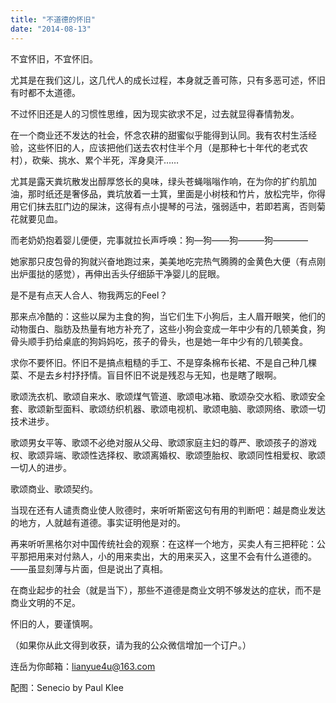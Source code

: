 ```yaml
---
title: "不道德的怀旧"
date: "2014-08-13"
---
```


不宜怀旧，不宜怀旧。

尤其是在我们这儿，这几代人的成长过程，本身就乏善可陈，只有多恶可述，怀旧有时都不太道德。

不过怀旧还是人的习惯性思维，因为现实欲求不足，过去就显得春情勃发。

在一个商业还不发达的社会，怀念农耕的甜蜜似乎能得到认同。我有农村生活经验，这些怀旧的人，应该把他们送去农村住半个月（是那种七十年代的老式农村），砍柴、挑水、累个半死，浑身臭汗……

尤其是露天粪坑散发出醇厚悠长的臭味，绿头苍蝇嗡嗡作响，在为你的扩约肌加油，那时纸还是奢侈品，粪坑放着一土箕，里面是小树枝和竹片，放松完毕，你得用它们抹去肛门边的屎沫，这得有点小提琴的弓法，强弱适中，若即若离，否则菊花就要见血。

而老奶奶抱着婴儿便便，完事就拉长声呼唤：狗—狗——狗———狗————

她家那只皮包骨的狗就兴奋地跑过来，美美地吃完热气腾腾的金黄色大便（有点刚出炉蛋挞的感觉），再伸出舌头仔细舔干净婴儿的屁眼。

是不是有点天人合人、物我两忘的Feel？

那来点冷酷的：这些以屎为主食的狗，当它们生下小狗后，主人眉开眼笑，他们的动物蛋白、脂肪及热量有地方补充了，这些小狗会变成一年中少有的几顿美食，狗骨头顺手扔给桌底的狗妈妈吃，孩子的骨头，也是她一年中少有的几顿美食。

求你不要怀旧。怀旧不是搞点粗糙的手工、不是穿条棉布长裙、不是自己种几棵菜、不是去乡村抒抒情。盲目怀旧不说是残忍与无知，也是瞎了眼啊。

歌颂洗衣机、歌颂自来水、歌颂煤气管道、歌颂电冰箱、歌颂杂交水稻、歌颂安全套、歌颂新型面料、歌颂纺织机器、歌颂电视机、歌颂电脑、歌颂网络、歌颂一切技术进步。

歌颂男女平等、歌颂不必绝对服从父母、歌颂家庭主妇的尊严、歌颂孩子的游戏权、歌颂异端、歌颂性选择权、歌颂离婚权、歌颂堕胎权、歌颂同性相爱权、歌颂一切人的进步。

歌颂商业、歌颂契约。

当现在还有人谴责商业使人败德时，来听听斯密这句有用的判断吧：越是商业发达的地方，人就越有道德。事实证明他是对的。

再来听听黑格尔对中国传统社会的观察：在这样一个地方，买卖人有三把秤砣：公平那把用来对付熟人，小的用来卖出，大的用来买入，这里不会有什么道德的。——虽显刻薄与片面，但是说出了真相。

在商业起步的社会（就是当下），那些不道德是商业文明不够发达的症状，而不是商业文明的不足。

怀旧的人，要谨慎啊。

（如果你从此文得到收获，请为我的公众微信增加一个订户。）

连岳为你邮箱：lianyue4u@163.com

配图：Senecio by Paul Klee
